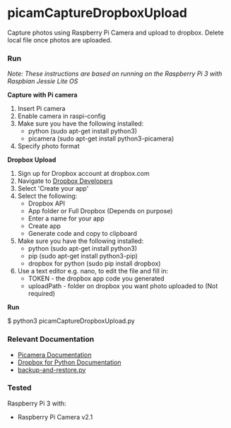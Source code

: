 # picamCaptureDropboxUpload
Capture photos using Raspberry Pi Camera and upload to dropbox. Delete local file once photos are uploaded.

### Run
_Note: These instructions are based on running on the Raspberry Pi 3 with Raspbian Jessie Lite OS_

**Capture with Pi camera**
1. Insert Pi camera
2. Enable camera in raspi-config
3. Make sure you have the following installed:
    * python (sudo apt-get install python3)
    * picamera (sudo apt-get install python3-picamera)
4. Specify photo format

**Dropbox Upload**
1. Sign up for Dropbox account at dropbox.com
2. Navigate to [Dropbox Developers](https://www.dropbox.com/developers)
3. Select 'Create your app'
4. Select the following:
    * Dropbox API
    * App folder or Full Dropbox (Depends on purpose)
    * Enter a name for your app
    * Create app
    * Generate code and copy to clipboard
5. Make sure you have the following installed:
    * python (sudo apt-get install python3)
    * pip (sudo apt-get install python3-pip)
    * dropbox for python (sudo pip install dropbox)
6. Use a text editor e.g. nano, to edit the file and fill in:
   * TOKEN - the dropbox app code you generated
   * uploadPath - folder on dropbox you want photo uploaded to (Not required)

**Run**

$ python3 picamCaptureDropboxUpload.py


### Relevant Documentation
* [Picamera Documentation](https://media.readthedocs.org/pdf/picamera/release-1.3/picamera.pdf)
* [Dropbox for Python Documentation](http://dropbox-sdk-python.readthedocs.io/en/latest/index.html)
* [backup-and-restore.py](https://github.com/dropbox/dropbox-sdk-python/blob/master/example/back-up-and-restore/backup-and-restore-example.py)


### Tested
Raspberry Pi 3 with:
* Raspberry Pi Camera v2.1
